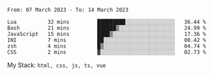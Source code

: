 <!--START_SECTION:waka-->

```text
From: 07 March 2023 - To: 14 March 2023

Lua          32 mins         █████████░░░░░░░░░░░░░░░░   36.44 %
Bash         21 mins         ██████▒░░░░░░░░░░░░░░░░░░   24.99 %
JavaScript   15 mins         ████▒░░░░░░░░░░░░░░░░░░░░   17.36 %
INI          7 mins          ██░░░░░░░░░░░░░░░░░░░░░░░   08.42 %
zsh          4 mins          █▒░░░░░░░░░░░░░░░░░░░░░░░   04.74 %
CSS          2 mins          ▓░░░░░░░░░░░░░░░░░░░░░░░░   02.73 %
```

<!--END_SECTION:waka-->
My Stack: `html, css, js, ts, vue`
